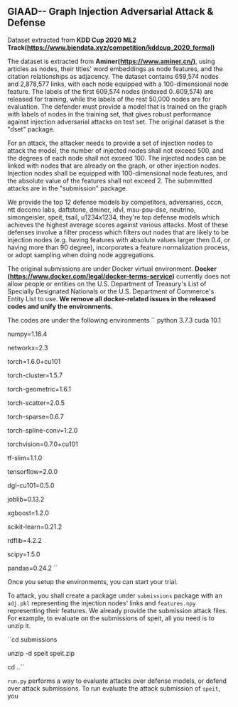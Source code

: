 ## GIAAD-- Graph Injection Adversarial Attack & Defense 

Dataset extracted from **KDD Cup 2020 ML2 Track(https://www.biendata.xyz/competition/kddcup_2020_formal)**

The dataset is extracted from **Aminer(https://www.aminer.cn/)**, using articles as nodes, their titles' word embeddings as node features, and the citation relationships as adjacency. The dataset contains 659,574 nodes and 2,878,577 links, with each node equipped with a 100-dimensional node feature. The labels of the first 609,574 nodes (indexed 0..609,574) are released for training, while the labels of the rest 50,000 nodes are for evaluation. The defender must provide a model that is trained on the graph with labels of nodes in the training set, that gives robust performance against injection adversarial attacks on test set. The original dataset is the "dset" package. 

For an attack, the attacker needs to provide a set of injection nodes to attack the model, the number of injected nodes shall not exceed 500, and the degrees of each node shall not exceed 100. The injected nodes can be linked with nodes that are already on the graph, or other injection nodes. Injection nodes shall be equipped with 100-dimensional node features, and the absolute value of the features shall not exceed 2. The submmitted attacks are in the "submission" package.

We provide the top 12 defense models by competitors, 
adversaries, cccn, ntt docomo labs, daftstone, dminer, idvl, msu-psu-dse, neutrino, simongeisler, speit, tsail, u1234x1234, they're top defense models which achieves the highest average scores against various attacks. Most of these defenses involve a filter process which filters out nodes that are likely to be injection nodes (e.g. having features with absolute values larger then 0.4, or having more than 90 degree), incorporates a feature normalization process, or adopt sampling when doing node aggregations. 

The original submissions are under Docker virtual environment.  **Docker (https://www.docker.com/legal/docker-terms-service)** currently does not allow people or entities on the U.S. Department of Treasury's List of Specially Designated Nationals or the U.S. Department of Commerce's Entity List to use.  **We remove all docker-related issues in the released codes and unify the environments.**

The codes are under the following environments
``
python 3.7.3 cuda 10.1

numpy=1.16.4

networkx=2.3

torch=1.6.0+cu101

torch-cluster=1.5.7

torch-geometric=1.6.1

torch-scatter=2.0.5

torch-sparse=0.6.7

torch-spline-conv=1.2.0

torchvision=0.7.0+cu101

tf-slim=1.1.0

tensorflow=2.0.0

dgl-cu101=0.5.0

joblib=0.13.2

xgboost=1.2.0

scikit-learn=0.21.2

rdflib=4.2.2

scipy=1.5.0

pandas=0.24.2
``

Once you setup the environments, you can start your trial.

To attack, you shall create a package under ``submissions`` package with an ``adj.pkl`` representing the injection nodes' links and ``features.npy`` representing their features. We already provide the submission attack files. For example, to evaluate on the submissions of speit, all you need is to unzip it.

``cd submissions 

unzip -d speit speit.zip 

cd ..``

``run.py`` performs a way to evaluate attacks over defense models, or defend over attack submissions. To run evaluate the attack submission of ``speit``, you 
